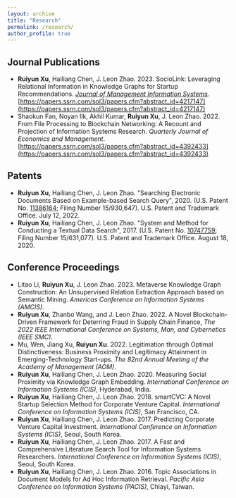 ```yaml
---
layout: archive
title: "Research"
permalink: /research/
author_profile: true
---
```


## Journal Publications
* __Ruiyun Xu__, Hailiang Chen, J. Leon Zhao. 2023. SocioLink: Leveraging Relational Information in Knowledge Graphs for Startup Recommendations. *[Journal of Management Information Systems](https://www.tandfonline.com/doi/full/10.1080/07421222.2023.2196771)*. [https://papers.ssrn.com/sol3/papers.cfm?abstract_id=4217147](https://papers.ssrn.com/sol3/papers.cfm?abstract_id=4217147)
* Shaokun Fan, Noyan Ilk, Akhil Kumar, __Ruiyun Xu__, J. Leon Zhao. 2022. From File Processing to Blockchain Networking: A Recount and Projection of Information Systems Research. *Quarterly Journal of Economics and Management*. [https://papers.ssrn.com/sol3/papers.cfm?abstract_id=4392433](https://papers.ssrn.com/sol3/papers.cfm?abstract_id=4392433)

## Patents
* __Ruiyun Xu__, Hailiang Chen, J. Leon Zhao. "Searching Electronic Documents Based on Example-based Search Query", 2020. (U.S. Patent No. [11386164](https://image-ppubs.uspto.gov/dirsearch-public/print/downloadPdf/11386164); Filing Number 15/930,647). U.S. Patent and Trademark Office. July 12, 2022.
* __Ruiyun Xu__, Hailiang Chen, J. Leon Zhao. "System and Method for Conducting a Textual Data Search", 2017. (U.S. Patent No. [10747759](https://image-ppubs.uspto.gov/dirsearch-public/print/downloadPdf/10747759); Filing Number 15/631,077). U.S. Patent and Trademark Office. August 18, 2020.

## Conference Proceedings
* Litao Li, __Ruiyun Xu__, J. Leon Zhao. 2023. Metaverse Knowledge Graph Construction: An Unsupervised Relation Extraction Approach based on Semantic Mining. *Americas Conference on Information Systems (AMCIS)*.
* __Ruiyun Xu__, Zhanbo Wang, and J. Leon Zhao. 2022. A Novel Blockchain-Driven Framework for Deterring Fraud in Supply Chain Finance, *The 2022 IEEE International Conference on Systems, Man, and Cybernetics (IEEE SMC)*.
* Mu, Wen, Jiang Xu, __Ruiyun Xu__. 2022. Legitimation through Optimal Distinctiveness: Business Proximity and Legitimacy Attainment in Emerging-Technology Start-ups. *The 82nd Annual Meeting of the Academy of Management (AOM)*.
* __Ruiyun Xu__, Hailiang Chen, J. Leon Zhao. 2020. Measuring Social Proximity via Knowledge Graph Embedding. *International Conference on Information Systems (ICIS)*, Hyderabad, India.
* __Ruiyun Xu__, Hailiang Chen, J. Leon Zhao. 2018. smartCVC: A Novel Startup Selection Method for Corporate Venture Capital. *International Conference on Information Systems (ICIS)*, San Francisco, CA.
* __Ruiyun Xu__, Hailiang Chen, J. Leon Zhao. 2017. Predicting Corporate Venture Capital Investment. *International Conference on Information Systems (ICIS)*, Seoul, South Korea. 
* __Ruiyun Xu__, Hailiang Chen, J. Leon Zhao. 2017. A Fast and Comprehensive Literature Search Tool for Information Systems Researchers. *International Conference on Information Systems (ICIS)*, Seoul, South Korea.
* __Ruiyun Xu__, Hailiang Chen, J. Leon Zhao. 2016. Topic Associations in Document Models for Ad Hoc Information Retrieval. *Pacific Asia Conference on Information Systems (PACIS)*, Chiayi, Taiwan.


